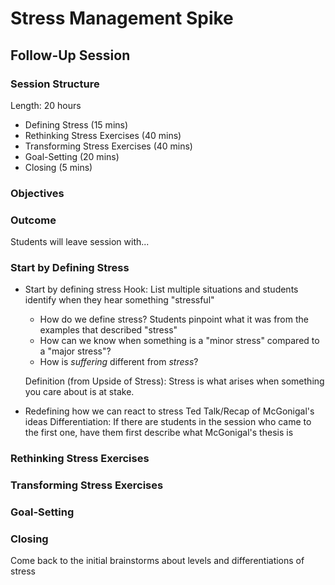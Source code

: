 # Stress Management Spike
## Follow-Up Session

### Session Structure

Length: 20 hours

* Defining Stress (15 mins)
* Rethinking Stress Exercises (40 mins)
* Transforming Stress Exercises (40 mins)
* Goal-Setting (20 mins)
* Closing (5 mins)

### Objectives

### Outcome
Students will leave session with...

### Start by Defining Stress 
- Start by defining stress
  Hook: List multiple situations and students identify when they hear something "stressful"
  
  * How do we define stress? Students pinpoint what it was from the examples that described "stress"
  * How can we know when something is a "minor stress" compared to a "major stress"?
  * How is *suffering* different from *stress*?
  
  Definition (from Upside of Stress): Stress is what arises when something you care about is at stake.
- Redefining how we can react to stress
  Ted Talk/Recap of McGonigal's ideas
  Differentiation: If there are students in the session who came to the first one, have them first describe what McGonigal's thesis is
  
### Rethinking Stress Exercises


### Transforming Stress Exercises

### Goal-Setting

### Closing
Come back to the initial brainstorms about levels and differentiations of stress
